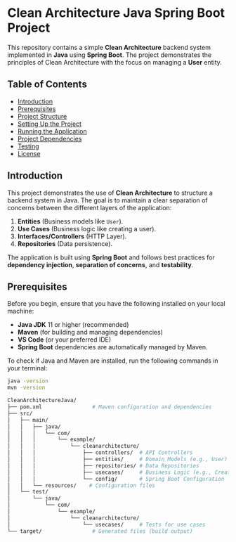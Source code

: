 # Clean Architecture Java Spring Boot Project

This repository contains a simple **Clean Architecture** backend system implemented in **Java** using **Spring Boot**. The project demonstrates the principles of Clean Architecture with the focus on managing a **User** entity.

## Table of Contents
- [Introduction](#introduction)
- [Prerequisites](#prerequisites)
- [Project Structure](#project-structure)
- [Setting Up the Project](#setting-up-the-project)
- [Running the Application](#running-the-application)
- [Project Dependencies](#project-dependencies)
- [Testing](#testing)
- [License](#license)

## Introduction

This project demonstrates the use of **Clean Architecture** to structure a backend system in Java. The goal is to maintain a clear separation of concerns between the different layers of the application:

1. **Entities** (Business models like `User`).
2. **Use Cases** (Business logic like creating a user).
3. **Interfaces/Controllers** (HTTP Layer).
4. **Repositories** (Data persistence).

The application is built using **Spring Boot** and follows best practices for **dependency injection**, **separation of concerns**, and **testability**.

## Prerequisites

Before you begin, ensure that you have the following installed on your local machine:

- **Java JDK** 11 or higher (recommended)
- **Maven** (for building and managing dependencies)
- **VS Code** (or your preferred IDE)
- **Spring Boot** dependencies are automatically managed by Maven.

To check if Java and Maven are installed, run the following commands in your terminal:

```bash
java -version
mvn -version

CleanArchitectureJava/
├── pom.xml                # Maven configuration and dependencies
├── src/
│   ├── main/
│   │   ├── java/
│   │   │   └── com/
│   │   │       └── example/
│   │   │           └── cleanarchitecture/
│   │   │               ├── controllers/  # API Controllers
│   │   │               ├── entities/     # Domain Models (e.g., User)
│   │   │               ├── repositories/ # Data Repositories
│   │   │               ├── usecases/     # Business Logic (e.g., CreateUser)
│   │   │               └── config/       # Spring Boot Configuration
│   │   └── resources/    # Configuration files
│   └── test/
│       └── java/
│           └── com/
│               └── example/
│                   └── cleanarchitecture/
│                       └── usecases/     # Tests for use cases
└── target/                # Generated files (build output)


